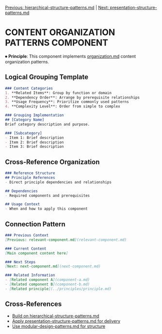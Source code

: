 
[Previous: hierarchical-structure-patterns.md](hierarchical-structure-patterns.md) | [Next: presentation-structure-patterns.md](presentation-structure-patterns.md)

# CONTENT ORGANIZATION PATTERNS COMPONENT

⏺ **Principle**: This component implements [organization.md](../../principles/organization.md) content organization patterns.

## Logical Grouping Template
```markdown
### Content Categories
1. **Related Items**: Group by function or domain
2. **Dependency Order**: Arrange by prerequisite relationships
3. **Usage Frequency**: Prioritize commonly used patterns
4. **Complexity Level**: Order from simple to complex

### Grouping Implementation
## [Category Name]
Brief category description and purpose.

### [Subcategory]
- Item 1: Brief description
- Item 2: Brief description
- Item 3: Brief description
```

## Cross-Reference Organization
```markdown
### Reference Structure
## Principle References
- Direct principle dependencies and relationships

## Dependencies  
- Required components and prerequisites

## Usage Context
- When and how to apply this component
```

## Connection Pattern
```markdown
### Previous Context
[Previous: relevant-component.md](relevant-component.md)

### Current Content
[Main component content here]

### Next Steps
[Next: next-component.md](next-component.md)

### Related Information
- [Related component A](component-a.md)
- [Related component B](component-b.md)
- [Related principle](../principles/principle.md)
```

## Cross-References
- [Build on hierarchical-structure-patterns.md](hierarchical-structure-patterns.md)
- [Apply presentation-structure-patterns.md for delivery](presentation-structure-patterns.md)
- [Use modular-design-patterns.md for structure](modular-design-patterns.md)
